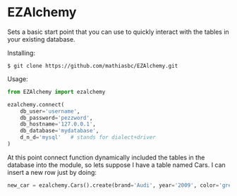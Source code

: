 EZAlchemy
=========

Sets a basic start point that you can use to quickly interact with the tables in your existing database.

Installing:

    $ git clone https://github.com/mathiasbc/EZAlchemy.git

Usage:

```python
from EZAlchemy import ezalchemy

ezalchemy.connect(
    db_user='username',
    db_password='pezzword',
    db_hostname='127.0.0.1',
    db_database='mydatabase',
    d_n_d='mysql'   # stands for dialect+driver
)
```
At this point connect function dynamically included the tables in the database into the module, so lets suppose I have a table named Cars. I can insert a new row just by doing:

```python
new_car = ezalchemy.Cars().create(brand='Audi', year='2009', color='green')
```


